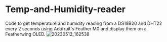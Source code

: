 # Temp-and-Humidity-reader
Code to get temperature and humidity reading from a DS18B20 and DHT22 every 2 seconds using Adafruit's Feather M0 and display them on a Featherwing OLED.
![20230512_162538](https://github.com/FadiYounes/Temp-and-Humidity-reader/assets/97319515/b0c1b50c-9cbb-4701-864f-5dd587cbed1a)
